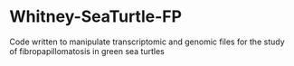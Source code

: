 # Whitney-SeaTurtle-FP
Code written to manipulate transcriptomic and genomic files for the study of fibropapillomatosis in green sea turtles

